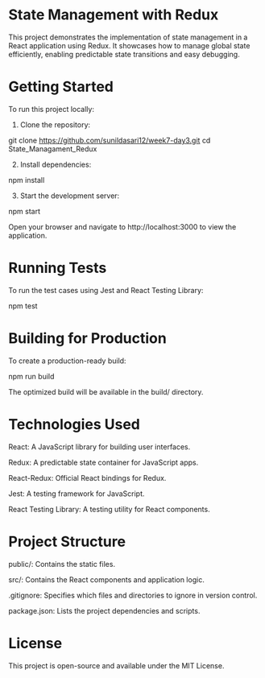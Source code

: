 # State Management with Redux

This project demonstrates the implementation of state management in a React application using Redux. It showcases how to manage global state efficiently, enabling predictable state transitions and easy debugging.

# Getting Started

To run this project locally:

1. Clone the repository:

git clone https://github.com/sunildasari12/week7-day3.git
cd State_Managament_Redux


2. Install dependencies:

npm install


3. Start the development server:

npm start


Open your browser and navigate to http://localhost:3000 to view the application.

# Running Tests

To run the test cases using Jest and React Testing Library:

npm test

# Building for Production

To create a production-ready build:

npm run build


The optimized build will be available in the build/ directory.

# Technologies Used

React: A JavaScript library for building user interfaces.

Redux: A predictable state container for JavaScript apps.

React-Redux: Official React bindings for Redux.

Jest: A testing framework for JavaScript.

React Testing Library: A testing utility for React components.

# Project Structure

public/: Contains the static files.

src/: Contains the React components and application logic.

.gitignore: Specifies which files and directories to ignore in version control.

package.json: Lists the project dependencies and scripts.

# License

This project is open-source and available under the MIT License.